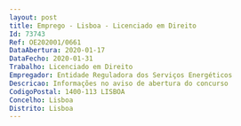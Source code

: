 ```yaml
--- 
layout: post
title: Emprego - Lisboa - Licenciado em Direito
Id: 73743
Ref: OE202001/0661
DataAbertura: 2020-01-17
DataFecho: 2020-01-31
Trabalho: Licenciado em Direito
Empregador: Entidade Reguladora dos Serviços Energéticos
Descricao: Informações no aviso de abertura do concurso
CodigoPostal: 1400-113 LISBOA
Concelho: Lisboa
Distrito: Lisboa
--- 
```

